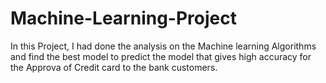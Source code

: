 # Machine-Learning-Project
In this Project, I had done the analysis on the Machine learning Algorithms and find the best model to predict the model that gives high accuracy for the Approva of Credit card to the bank customers.
